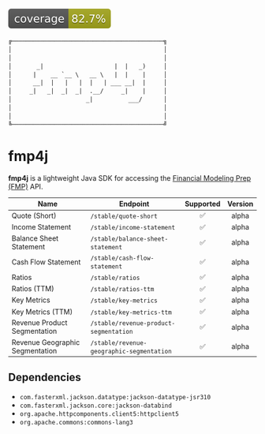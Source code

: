 ![](./.github/badges/jacoco.svg)

```txt
╔───────────────────────────────────────────╗
│                                           │
│                                           │
│       _|                    |  |   _)     │
│      |    __ `__ \   __ \   |  |    |     │
│      __|  |   |   |  |   | ___ __|  |     │
│     _|   _|  _|  _|  .__/     _|    |     │
│                     _|          ___/      │
│                                           │
│                                           │
╚───────────────────────────────────────────╝
```

# fmp4j

**fmp4j** is a lightweight Java SDK for accessing
the [Financial Modeling Prep (FMP)](https://site.financialmodelingprep.com/) API.

| Name                            | Endpoint                                  | Supported | Version |
|---------------------------------|-------------------------------------------|:---------:|:-------:|
| Quote (Short)                   | `/stable/quote-short`                     |    ✅️     |  alpha  |
| Income Statement                | `/stable/income-statement`                |    ✅️     |  alpha  |
| Balance Sheet Statement         | `/stable/balance-sheet-statement`         |    ✅️     |  alpha  |
| Cash Flow Statement             | `/stable/cash-flow-statement`             |    ✅️     |  alpha  |
| Ratios                          | `/stable/ratios`                          |    ✅️     |  alpha  |
| Ratios (TTM)                    | `/stable/ratios-ttm`                      |    ✅️     |  alpha  |
| Key Metrics                     | `/stable/key-metrics`                     |    ✅️     |  alpha  |
| Key Metrics (TTM)               | `/stable/key-metrics-ttm`                 |    ✅️     |  alpha  |
| Revenue Product Segmentation    | `/stable/revenue-product-segmentation`    |    ✅️     |  alpha  |
| Revenue Geographic Segmentation | `/stable/revenue-geographic-segmentation` |    ✅️     |  alpha  |

## Dependencies

- `com.fasterxml.jackson.datatype:jackson-datatype-jsr310`
- `com.fasterxml.jackson.core:jackson-databind`
- `org.apache.httpcomponents.client5:httpclient5`
- `org.apache.commons:commons-lang3`